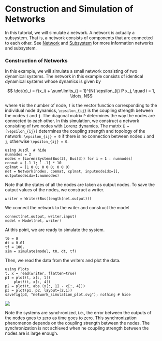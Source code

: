 # Construction and Simulation of Networks 

In this tutorial, we will simulate a network. A network is actually a subsystem. That is, a network consists of components that are connected to each other. See [Network](@ref) and [Subsystem](@ref) for more information networks and subsystem.

### Construction of Networks 
In this example, we will simulate a small network consisting of rwo dynamical systems. The network in this example consists of identical dynamical systems whose dynamics is given by

```math 
    \dot{x}_i = f(x_i) + \sum\limits_{j = 1}^{N} \epsilon_{ij} P x_j, \quad i = 1, \ldots, N
```
where ``N`` is the number of node,  ``f`` is the vector function corresponding to the individual node dynamics, ``\epsilon_{ij}`` is the coupling strength between the nodes ``i`` and ``j``. The diagonal matrix ``P`` determines the way the nodes are connected to each other. In this simulation, we construct a network consisting of two nodes with Lorenz dynamics. The matrix ``E = [\epsilon_{ij}]`` determines the coupling strength and topology of the network: ``\epsilon_{ij} = 0`` if there is no connection between nodes ``i`` and ``j``, otherwise ``\epsilon_{ij} = 0``.
```@example network_tutorial
using Jusdl  # hide 
numnodes = 2
nodes = [LorenzSystem(Bus(3), Bus(3)) for i = 1 : numnodes]
conmat = [-1 1; 1 -1] * 10
cplmat = [1 0 0; 0 0 0; 0 0 0]
net = Network(nodes, conmat, cplmat, inputnodeidx=[], outputnodeidx=1:numnodes)
```
Note that the states of all the nodes are taken as output nodes. To save the output values of the nodes, we construct a writer. 
```@example network_tutorial
writer = Writer(Bus(length(net.output)))
```
We connect the network to the writer and construct the model 
```@example network_tutorial
connect(net.output, writer.input)
model = Model(net, writer)
```
At this point, we are ready to simulate the system. 
```@example network_tutorial
t0 = 0
dt = 0.01
tf = 100.
sim = simulate(model, t0, dt, tf)
```
Then, we read the data from the writers and plot the data. 
```@example network_tutorial 
using Plots 
t, x = read(writer, flatten=true)
p1 = plot(t, x[:, 1])
    plot!(t, x[:, 4])
p2 = plot(t, abs.(x[:, 1] - x[:, 4]))
p3 = plot(p1, p2, layout=(2,1))
savefig(p3, "network_simulation_plot.svg"); nothing # hide
```
![](network_simulation_plot.svg)

Note the systems are synchronized, i.e., the error between the outputs of the nodes goes to zero as time goes to zero. This synchronization phenomenon depends on the coupling strength between the nodes. The synchronization is not achieved when he coupling strength between the nodes are is large enough.
